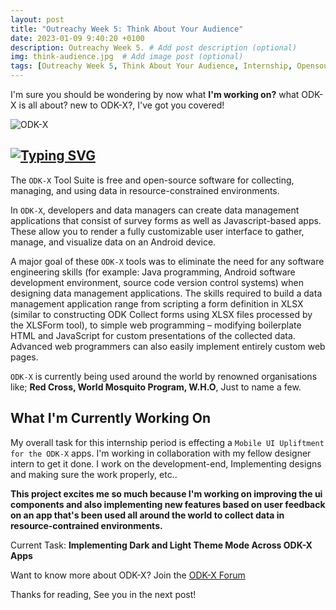 ```yaml
---
layout: post
title: "Outreachy Week 5: Think About Your Audience"
date: 2023-01-09 9:40:20 +0100
description: Outreachy Week 5. # Add post description (optional)
img: think-audience.jpg  # Add image post (optional)
tags: [Outreachy Week 5, Think About Your Audience, Internship, Opensource, ODK-X]
---
```


I'm sure you should be wondering by now what **I'm working on?** what ODK-X is all about? new to ODK-X?, I've got you covered!


![ODK-X]({{site.baseurl}}/assets/img/odk.png)
## [![Typing SVG](https://readme-typing-svg.demolab.com?font=Fira+Code&size=45&pause=1000&color=06151C&width=460&height=66&lines=What+Is+ODK-X+%3F)](https://git.io/typing-svg)

The ``ODK-X`` Tool Suite is free and open-source software for collecting, managing, and using data in resource-constrained environments.

In ``ODK-X``, developers and data managers can create data management applications that consist of survey forms as well as Javascript-based apps. These allow you to render a fully customizable user interface to gather, manage, and visualize data on an Android device.

A major goal of these ``ODK-X`` tools was to eliminate the need for any software engineering skills (for example: Java programming, Android software development environment, source code version control systems) when designing data management applications. The skills required to build a data management application range from scripting a form definition in XLSX (similar to constructing ODK Collect forms using XLSX files processed by the XLSForm tool), to simple web programming – modifying boilerplate HTML and JavaScript for custom presentations of the collected data. Advanced web programmers can also easily implement entirely custom web pages.

``ODK-X`` is currently being used around the world by renowned organisations like; **Red Cross, World Mosquito Program, W.H.O**, Just to name a few.


## What I'm Currently Working On
My overall task for this internship period is effecting a ``Mobile UI Upliftment for the ODK-X`` apps. I'm working in collaboration with my fellow designer intern to get it done. I work on the development-end, Implementing designs and making sure the work properly, etc..

**This project excites me so much because I'm working on improving the ui components and also implementing new features based on user feedback on an app that's been used all around the world to collect data in resource-contrained environments.**

Current Task: **Implementing Dark and Light Theme Mode Across ODK-X Apps**

Want to know more about ODK-X? Join the [ODK-X Forum](https://forum.odk-x.org/)

Thanks for reading, See you in the next post!